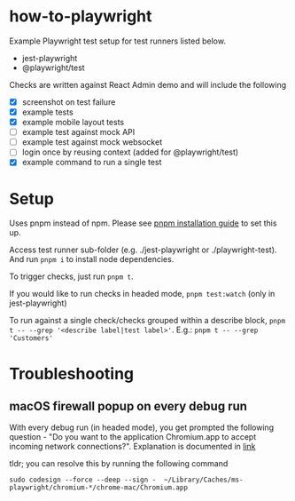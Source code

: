 # how-to-playwright

Example Playwright test setup for test runners listed below.

- jest-playwright
- @playwright/test

Checks are written against React Admin demo and will include the following

- [x] screenshot on test failure
- [x] example tests
- [x] example mobile layout tests
- [ ] example test against mock API
- [ ] example test against mock websocket
- [ ] login once by reusing context (added for @playwright/test)
- [x] example command to run a single test

# Setup

Uses pnpm instead of npm. Please see [pnpm installation guide](https://pnpm.io/installation) to set this up.

Access test runner sub-folder (e.g. ./jest-playwright or ./playwright-test). And run `pnpm i` to install node dependencies.

To trigger checks, just run `pnpm t`.

If you would like to run checks in headed mode, `pnpm test:watch` (only in jest-playwright)

To run against a single check/checks grouped within a describe block, `pnpm t -- --grep '<describe label|test label>'`. E.g.: `pnpm t -- --grep 'Customers'`

# Troubleshooting

## macOS firewall popup on every debug run

With every debug run (in headed mode), you get prompted the following question - "Do you want to the application Chromium.app to accept incoming network connections?". Explanation is documented in [link](https://github.com/puppeteer/puppeteer/issues/4752)

tldr; you can resolve this by running the following command

```
sudo codesign --force --deep --sign -  ~/Library/Caches/ms-playwright/chromium-*/chrome-mac/Chromium.app
```

